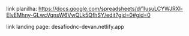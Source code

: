 link planilha: https://docs.google.com/spreadsheets/d/1IusuLCYWJRXl-ElvEMhny-GLwcVqnsW6VwQLk5QfhSY/edit?gid=0#gid=0

link landing page: desafiodnc-devan.netlify.app

